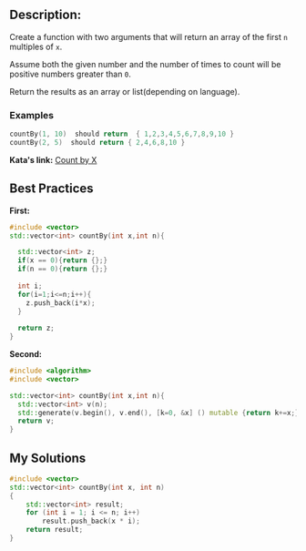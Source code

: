 ## Description:

Create a function with two arguments that will return an array of the first `n` multiples of `x`.

Assume both the given number and the number of times to count will be positive numbers greater than `0`.

Return the results as an array or list(depending on language).

### Examples
```cpp
countBy(1, 10)  should return  { 1,2,3,4,5,6,7,8,9,10 }
countBy(2, 5)  should return { 2,4,6,8,10 }
```

**Kata's link:** [Count by X](https://www.codewars.com/kata/5513795bd3fafb56c200049e/cpp)

## Best Practices

**First:**
```cpp
#include <vector>
std::vector<int> countBy(int x,int n){

  std::vector<int> z;
  if(x == 0){return {};}
  if(n == 0){return {};}
  
  int i;
  for(i=1;i<=n;i++){
    z.push_back(i*x);
  }
  
  return z;
}
```

**Second:**
```cpp
#include <algorithm>
#include <vector>

std::vector<int> countBy(int x,int n){
  std::vector<int> v(n);
  std::generate(v.begin(), v.end(), [k=0, &x] () mutable {return k+=x;});
  return v;
}
```

## My Solutions
```cpp
#include <vector>
std::vector<int> countBy(int x, int n)
{
    std::vector<int> result;
    for (int i = 1; i <= n; i++)
        result.push_back(x * i);
    return result;
}
```